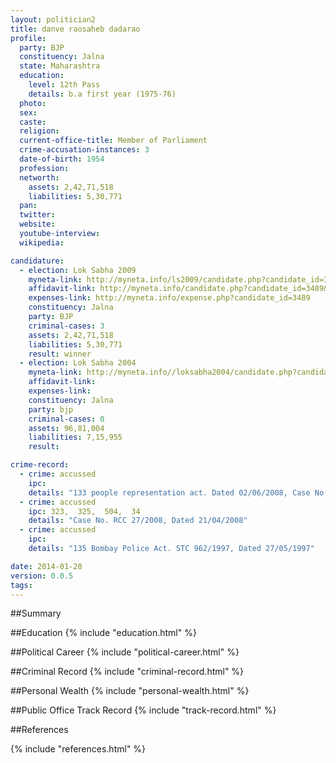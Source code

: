 ```yaml
---
layout: politician2
title: danve raosaheb dadarao
profile: 
  party: BJP
  constituency: Jalna
  state: Maharashtra
  education: 
    level: 12th Pass
    details: b.a first year (1975-76)
  photo: 
  sex: 
  caste: 
  religion: 
  current-office-title: Member of Parliament
  crime-accusation-instances: 3
  date-of-birth: 1954
  profession: 
  networth: 
    assets: 2,42,71,518
    liabilities: 5,30,771
  pan: 
  twitter: 
  website: 
  youtube-interview: 
  wikipedia: 

candidature: 
  - election: Lok Sabha 2009
    myneta-link: http://myneta.info/ls2009/candidate.php?candidate_id=3489
    affidavit-link: http://myneta.info/candidate.php?candidate_id=3489&scan=original
    expenses-link: http://myneta.info/expense.php?candidate_id=3489
    constituency: Jalna 
    party: BJP
    criminal-cases: 3
    assets: 2,42,71,518
    liabilities: 5,30,771
    result: winner 
  - election: Lok Sabha 2004
    myneta-link: http://myneta.info//loksabha2004/candidate.php?candidate_id=2409
    affidavit-link: 
    expenses-link: 
    constituency: Jalna 
    party: bjp
    criminal-cases: 0
    assets: 96,81,004
    liabilities: 7,15,955
    result:  

crime-record: 
  - crime: accussed
    ipc: 
    details: "133 people representation act. Dated 02/06/2008, Case No. STC 210/2008" 
  - crime: accussed
    ipc: 323,  325,  504,  34
    details: "Case No. RCC 27/2008, Dated 21/04/2008" 
  - crime: accussed
    ipc: 
    details: "135 Bombay Police Act. STC 962/1997, Dated 27/05/1997" 

date: 2014-01-28
version: 0.0.5
tags: 
---
```

##Summary


##Education
{% include "education.html" %}


##Political Career
{% include "political-career.html" %}


##Criminal Record
{% include "criminal-record.html" %}


##Personal Wealth
{% include "personal-wealth.html" %}


##Public Office Track Record
{% include "track-record.html" %}


##References


{% include "references.html" %}